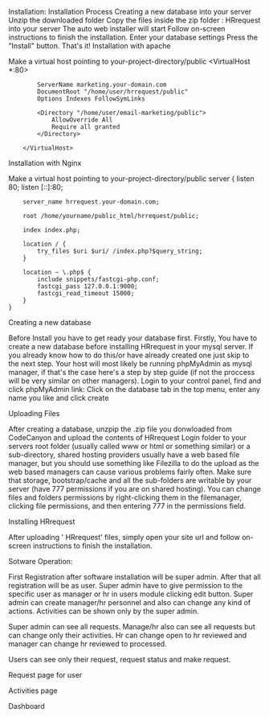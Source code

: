 Installation: 
Installation Process
Creating a new database into your server
Unzip the downloaded folder
Copy the files inside the zip folder : HRrequest into your server
The auto web installer will start
Follow on-screen instructions to finish the installation.
Enter your database settings
Press the "Install" button.
That's it!
Installation with apache

Make a virtual host pointing to your-project-directory/public
       <VirtualHost *:80>

            ServerName marketing.your-domain.com
            DocumentRoot "/home/user/hrrequest/public"
            Options Indexes FollowSymLinks

            <Directory "/home/user/email-marketing/public">
                AllowOverride All
                Require all granted
            </Directory>

        </VirtualHost>

Installation with Nginx

Make a virtual host pointing to your-project-directory/public
   server {
        listen 80;
        listen [::]:80;

        server_name hrrequest.your-domain.com;

        root /home/yourname/public_html/hrrequest/public;

        index index.php;

        location / {
            try_files $uri $uri/ /index.php?$query_string;
        }

        location ~ \.php$ {
            include snippets/fastcgi-php.conf;
            fastcgi_pass 127.0.0.1:9000;
            fastcgi_read_timeout 15000;
        }      
    }

Creating a new database

Before Install you have to get ready your database first. Firstly, You have to create a new database before installing HRrequest in your mysql server. If you already know how to do this/or have already created one just skip to the next step. Your host will most likely be running phpMyAdmin as mysql manager, if that's the case here's a step by step guide (if not the proccess will be very similar on other managers). Login to your control panel, find and click phpMyAdmin link: Click on the database tab in the top menu, enter any name you like and click create




   

Uploading Files

After creating a database, unzpip the .zip file you donwloaded from CodeCanyon and upload the contents of HRrequest Login folder to your servers root folder (usually called www or html or something similar) or a sub-directory, shared hosting providers usually have a web based file manager, but you should use something like Filezilla to do the upload as the web based managers can cause various problems fairly often. Make sure that storage, bootstrap/cache and all the sub-folders are writable by your server (have 777 permissions if you are on shared hosting). You can change files and folders permissions by right-clicking them in the filemanager, clicking file permissions, and then entering 777 in the permissions field.


Installing HRrequest

After uploading ' HRrequest' files, simply open your site url and follow on-screen instructions to finish the installation.






Sotware Operation: 




First Registration after software installation will be super admin. After that all registration will be as user. Super admin have to give permission to the specific user as manager or hr in users module clicking edit button. Super admin can create manager/hr personnel and also can change any kind of actions. Activities can be shown only by the super admin.



Super admin can see all requests. Manage/hr also can see all requests but can change only their activities. Hr can change open to hr reviewed and manager can change hr reviewed to processed.

Users can see only their request, request status and make request. 



Request page for user


Activities page


Dashboard


